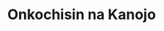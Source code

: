 --- 
title: "Onkochisin na Kanojo"
publishdate: "2019-1-25T16:48:46+02:00"
src: "https://365manga.net/manga/onkochisin-na-kanojo"
image: "https://data.365manga.net/images/thumbnails/30746-onkochisin-na-kanojo.jpg"
description: " A traditional girl with a grandma's mindset, Kijima Rio wants to avoid getting involved with the 'ill-mannered youngsters' at all cost. As fate would have it, she must work with a 'youngster'. And the fun begins..."
---